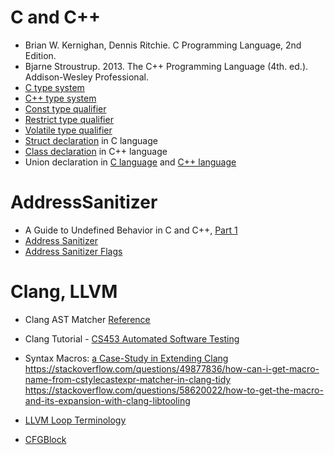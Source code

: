 # C and C++
- Brian W. Kernighan, Dennis Ritchie. C Programming Language, 2nd Edition.
- Bjarne Stroustrup. 2013. The C++ Programming Language (4th. ed.). Addison-Wesley Professional.
- [C type system](https://en.cppreference.com/w/c/language/type)
- [C++ type system](https://en.cppreference.com/w/cpp/language/type)
- [Const type qualifier](https://en.cppreference.com/w/c/language/const)
- [Restrict type qualifier](https://en.cppreference.com/w/c/language/restrict)
- [Volatile type qualifier](https://en.cppreference.com/w/c/language/volatile)
- [Struct declaration](https://en.cppreference.com/w/c/language/struct) in C language
- [Class declaration](https://en.cppreference.com/w/cpp/language/class) in C++ language
- Union declaration in [C language](https://en.cppreference.com/w/c/language/union) and [C++ language](https://en.cppreference.com/w/cpp/language/union)

# AddressSanitizer
- A Guide to Undefined Behavior in C and C++, [Part 1](https://blog.regehr.org/archives/213)
- [Address Sanitizer](https://github.com/google/sanitizers/wiki/AddressSanitizer)
- [Address Sanitizer Flags](https://github.com/google/sanitizers/wiki/AddressSanitizerFlags)

# Clang, LLVM
- Clang AST Matcher [Reference](https://clang.llvm.org/docs/LibASTMatchersReference.html)
- Clang Tutorial - [CS453 Automated Software Testing](https://swtv.kaist.ac.kr/courses/cs453-fall13/Clang%20tutorial%20v4.pdf)
- Syntax Macros: [a Case-Study in Extending Clang](https://llvm.org/devmtg/2016-09/slides/Rink-SyntaxMacros.pdf)
https://stackoverflow.com/questions/49877836/how-can-i-get-macro-name-from-cstylecastexpr-matcher-in-clang-tidy
https://stackoverflow.com/questions/58620022/how-to-get-the-macro-and-its-expansion-with-clang-libtooling

- [LLVM Loop Terminology](https://llvm.org/docs/LoopTerminology.html)
- [CFGBlock](https://clang.llvm.org/doxygen/classclang_1_1CFGBlock.html)